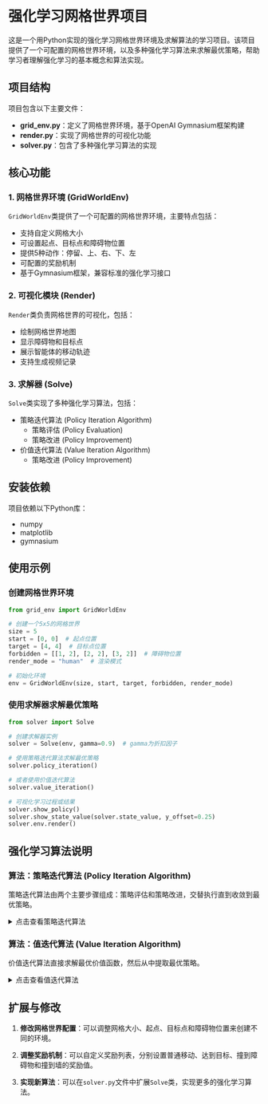 # 强化学习网格世界项目

这是一个用Python实现的强化学习网格世界环境及求解算法的学习项目。该项目提供了一个可配置的网格世界环境，以及多种强化学习算法来求解最优策略，帮助学习者理解强化学习的基本概念和算法实现。

## 项目结构

项目包含以下主要文件：

- **grid_env.py**：定义了网格世界环境，基于OpenAI Gymnasium框架构建
- **render.py**：实现了网格世界的可视化功能
- **solver.py**：包含了多种强化学习算法的实现

## 核心功能

### 1. 网格世界环境 (GridWorldEnv)

`GridWorldEnv`类提供了一个可配置的网格世界环境，主要特点包括：

- 支持自定义网格大小
- 可设置起点、目标点和障碍物位置
- 提供5种动作：停留、上、右、下、左
- 可配置的奖励机制
- 基于Gymnasium框架，兼容标准的强化学习接口

### 2. 可视化模块 (Render)

`Render`类负责网格世界的可视化，包括：
- 绘制网格世界地图
- 显示障碍物和目标点
- 展示智能体的移动轨迹
- 支持生成视频记录

### 3. 求解器 (Solve)

`Solve`类实现了多种强化学习算法，包括：
- 策略迭代算法 (Policy Iteration Algorithm)
    - 策略评估 (Policy Evaluation)
    - 策略改进 (Policy Improvement)
- 价值迭代算法 (Value Iteration Algorithm)
    - 策略改进 (Policy Improvement)

## 安装依赖

项目依赖以下Python库：

- numpy
- matplotlib
- gymnasium

## 使用示例

### 创建网格世界环境

```python
from grid_env import GridWorldEnv

# 创建一个5x5的网格世界
size = 5
start = [0, 0]  # 起点位置
target = [4, 4]  # 目标点位置
forbidden = [[1, 2], [2, 2], [3, 2]]  # 障碍物位置
render_mode = "human"  # 渲染模式

# 初始化环境
env = GridWorldEnv(size, start, target, forbidden, render_mode)
```

### 使用求解器求解最优策略

```python
from solver import Solve

# 创建求解器实例
solver = Solve(env, gamma=0.9)  # gamma为折扣因子

# 使用策略迭代算法求解最优策略
solver.policy_iteration()

# 或者使用价值迭代算法
solver.value_iteration()

# 可视化学习过程或结果
solver.show_policy()  
solver.show_state_value(solver.state_value, y_offset=0.25)
solver.env.render()
```

## 强化学习算法说明

### 算法：策略迭代算法 (Policy Iteration Algorithm)

策略迭代算法由两个主要步骤组成：策略评估和策略改进，交替执行直到收敛到最优策略。

<details>
<summary>点击查看策略迭代算法</summary>

#### 算法类型
动态规划算法 (Dynamic Programming Algorithm)，用于解决马尔可夫决策过程 (Markov Decision Process, MDP)

#### 算法目标
- **求解贝尔曼最优方程 (Bellman Optimality Equation)**
    - 找到最优状态值函数 $v^*$ (Optimal State-Value Function)
    - 找到最优策略 $\pi^*$ (Optimal Policy)
    - 解决序列决策问题中的长期累积奖励最大化问题

- **数学表达**：
  策略迭代不直接求解贝尔曼最优方程，而是通过迭代策略来逼近最优策略。每次迭代包括两个步骤：
  1. 策略评估：计算当前策略的状态值函数。
  2. 策略改进：根据当前值函数改进策略。

#### 算法原理
- **数学基础**：基于策略评估和策略改进定理。
  - **策略评估**：对于固定策略 $\pi$，通过迭代求解贝尔曼方程得到该策略的状态值函数 $v_{\pi}$。
  - **策略改进**：根据 $v_{\pi}$，通过选择每个状态下的最优动作来改进策略。
- **核心思想**：通过交替执行策略评估和策略改进，逐步提升策略的质量，直至策略不再改变。
- **收敛性保证**：由于策略改进定理，每次迭代都会产生一个严格更好的策略（除非已经最优）。由于策略数量有限，算法会在有限步内收敛。
- **策略评估步骤**：通过迭代贝尔曼期望方程来求解当前策略的值函数。
- **策略改进步骤**：利用当前值函数，对每个状态选择贪婪动作，形成新策略。

#### 输入参数
- **状态空间 (State Space)**：所有可能状态的集合 $S$
- **动作空间 (Action Space)**： 在状态 $s$ 下可用的动作集合 $A(s)$
- **状态转移概率 (State Transition Probabilities)**：从状态 $s$ 执行动作 $a$ 后转移到状态 $s'$ 的概率 $p(s'|s,a)$ 
- **奖励概率 (Reward Probabilities)**：在状态 $s$ 执行动作 $a$ 获得奖励 $r$ 的概率 $p(r|s,a)$
- **折扣因子 (Discount Factor)**：未来奖励的折扣系数 $\gamma \in [0, 1]$
- **策略评估收敛阈值 (Policy Evaluation Convergence Threshold)**：用于判断策略评估步骤中值函数收敛的标准 $\epsilon$
- **初始策略 (Initial Policy)**：策略迭代的起始策略 $\pi_0$
- **最大迭代次数** $K_{max}$（防止无限循环的保险措施）

#### 初始化阶段
- **设置迭代计数器**：表示为 $k = 0$
- **初始化策略**：表示为 $\pi_0$，可以是任意策略，通常选择随机策略或贪婪策略（如果有先验知识）
- **设置收敛标志**：表示为 converged = False

#### 算法流程

<div style="background-color：#f0f0f0; padding：10px; border-radius：5px;">

<div style="background:rgba(179, 190, 197, 0.94); padding：10px; border-radius：5px; margin：5px 0;"> 
<strong> 主迭代循环开始 </strong>
</div>

1. **策略评估 (Policy Evaluation)**：
   - 目标：计算当前策略 $\pi_k$ 的值函数 $v_{\pi_k}$
   - 初始化：设置 $v^{(0)}_{\pi_k}$ 为任意值（例如全零）
   - 迭代：使用贝尔曼期望方程进行迭代，直到值函数收敛（变化小于阈值 $\epsilon$）
     - 对于每个状态 $s \in S$：
$`
v^{(j+1)}_{\pi_k}(s) = \sum_a \pi_k(a|s) \left[ \sum_r p(r|s,a)r + \gamma \sum_{s'} p(s'|s,a) v^{(j)}_{\pi_k}(s') \right]
`$
   - 输出：收敛的值函数 $v_{\pi_k}$

2. **策略改进 (Policy Improvement)**：
   - 目标：根据当前值函数 $v_{\pi_k}$ 改进策略
   - 对于每个状态 $s \in S$：
     - 对于每个动作 $a \in A(s)$，计算动作值函数： $q_{\pi_k}(s,a) = \sum_r p(r|s,a)r + \gamma \sum_{s'} p(s'|s,a) v_{\pi_k}(s')$
     - 选择贪婪动作： $a_k^*(s) = \arg\max_{a \in A(s)} q_{\pi_k}(s,a)$
     - 更新策略： $\pi_{k+1}(a|s) = 1$ 如果 $a = a_k^*(s)$，否则为0（确定性策略）

3. **策略收敛检查 (Policy Convergence Check)**：
   - 如果对于所有状态 $s$， $\pi_{k+1}(\cdot | s) = \pi_k(\cdot | s)$ （即策略不再改变），则设置 converged = True
   - 否则，迭代计数器递增： $k \leftarrow k + 1$

<div style="background:rgba(179, 190, 197, 0.94); padding：10px; border-radius：5px; margin：5px 0;"> 
<strong>主迭代循环结束</strong>
</div>
</div>

#### 终止与输出
- **收敛条件**：当策略不再改变（即 $\pi_{k+1} = \pi_k$）或 $k \geq K_{max}$ 时算法终止
- **输出结果**：
  - **最优值函数 (Optimal Value Function)**： $v^* = v_{\pi_k}$
  - **最优策略 (Optimal Policy)**： $\pi^* = \pi_k$
  - **实际迭代次数**： $k$
- **算法保证**：
  - 由于策略改进定理，每次迭代策略都会改进，直到达到最优策略。
  - 最终得到的策略是最优策略，值函数是最优值函数。

#### 算法复杂度分析
- **时间复杂度 (Time Complexity)**： 
  - 每次策略评估： $O(|S|^2 \times |A|)$ 每次迭代，策略评估需要多次迭代（记作 $J$），所以一次策略评估步骤为 $O(J \times |S|^2 \times |A|)$
  - 策略改进： $O(|S|^2 \times |A|)$
  - 总复杂度： $O(K \times (J \times |S|^2 \times |A| + |S|^2 \times |A|))$，其中 $K$ 是策略迭代次数， $J$ 是策略评估的迭代次数。
  - 策略迭代次数 $K$ 通常很少，因为策略会快速收敛。

- **空间复杂度 (Space Complexity)**： 
  - $O(|S| \times |A|)$ 存储转移概率和奖励函数
  - $O(|S|)$ 存储值函数
  - $O(|S| \times |A|)$ 存储策略（对于确定性策略，可以只存储每个状态的动作，即 $O(|S|)$）

- **收敛速率 (Convergence Rate)**： 
  - 策略迭代通常以线性速率收敛，但由于策略空间有限，实际迭代次数很少。

#### 关键性质
- **单调改进 (Monotonic Improvement)**：每次策略改进都会产生一个更好的策略，即 $v_{\pi_{k+1}} \geq v_{\pi_k}$（逐点成立）
- **有限收敛 (Finite Convergence)**：由于策略数量有限，算法在有限步内收敛。
- **最优性条件 (Optimality Condition)**：收敛时满足贝尔曼最优方程。

#### 优缺点分析
**优点**：
- 收敛速度快（通常比值迭代快）
- 策略通常会在值函数收敛之前就稳定下来
- 理论保证收敛到最优解

**缺点**：
- 每次迭代都需要完整的策略评估，计算成本可能高
- 对于大规模问题，策略评估步骤可能很慢
- 需要完整的环境模型

#### 应用场景
- 马尔可夫决策过程 (Markov Decision Processes, MDPs)
- 强化学习规划问题 (Reinforcement Learning Planning)
- 机器人路径规划 (Robot Path Planning)
- 资源分配优化 (Resource Allocation Optimization)
- 任何具有明确模型的序列决策问题

#### 算法伪代码

```python
算法 4.2：策略迭代算法 (Policy Iteration Algorithm)
输入：S, A, P, R, γ, ε, π₀, K_max
输出：v*, π*, k
1： k ← 0
2： π₀ ← 初始策略
3： repeat
4：     # 策略评估
5：     v ← 任意初始值函数（如全零）
6：     repeat
7：         Δ ← 0
8：         for each s ∈ S do
9：             v_old ← v(s)
10：            v_new ← 0
11：            for each a ∈ A(s) do
12：                q ← 0
13：                for each s′ ∈ S do
14：                    q ← q + P(s′|s,a) × [R(s,a,s′) + γ × v(s′)]
15：                end for
16：                v_new ← v_new + πₖ(a|s) × q
17：            end for
18：            v(s) ← v_new
19：            Δ ← max(Δ, |v_old - v_new|)
20：        end for
21：     until Δ < ε
22：     v_πₖ ← v   # 当前策略的值函数
23:
24：     # 策略改进
25：     πₖ₊₁ ← 空策略
26：     for each s ∈ S do
27：         best_a ← null
28：         max_q ← -∞
29：         for each a ∈ A(s) do
30：             q ← 0
31：             for each s′ ∈ S do
32：                 q ← q + P(s′|s,a) × [R(s,a,s′) + γ × v_πₖ(s′)]
33：             end for
34：             if q > max_q then
35：                 max_q ← q
36：                 best_a ← a
37：             end if
38：         end for
39：         πₖ₊₁(s) ← best_a  # 确定性策略，即πₖ₊₁(a|s)=1当a=best_a，否则0
40：     end for
41:
42：     # 检查策略是否稳定
43：     if πₖ₊₁ == πₖ then
44：         converged ← True
45：     else
46：         k ← k + 1
47：         πₖ ← πₖ₊₁
48：     end if
49： until converged or k ≥ K_max
50： return (v_πₖ, πₖ, k)
```

注意：在策略评估中，我们使用了迭代法求解贝尔曼期望方程。实际上，对于小型问题，也可以直接解线性方程组，但迭代法更通用。

</details>

### 算法：值迭代算法 (Value Iteration Algorithm)

价值迭代算法直接求解最优价值函数，然后从中提取最优策略。

<details>
<summary>点击查看值迭代算法</summary>

#### 算法类型
动态规划算法 (Dynamic Programming Algorithm)，用于解决马尔可夫决策过程 (Markov Decision Process, MDP)

#### 算法目标
- **求解贝尔曼最优方程 (Bellman Optimality Equation)**
    - 找到最优状态值函数 $v^*$ (Optimal State-Value Function)
    - 找到最优策略 $\pi^*$ (Optimal Policy)
    - 解决序列决策问题中的长期累积奖励最大化问题

- **数学表达**：
$`v^*(s) = \max\limits_{a \in A} \left[ \sum\limits_{r} p(r\|s,a)r + \gamma \sum\limits_{s'} p(s'\|s,a)v^*(s') \right]`$

#### 算法原理
- **数学基础**：基于贝尔曼最优方程 (Bellman Optimality Equation)：
$`v^*(s) = \max_{\pi\in\Pi} \sum_{a \in A(s)}\pi_k(a|s)\left[ \sum\limits_{r} p(r\|s,a)r + \gamma \sum\limits_{s'} p(s'\|s,a)v^*(s') \right]`$

- **核心思想**：通过迭代方式逐步改进值函数估计，直至收敛到最优值函数。

- **收敛性保证**：贝尔曼最优算子是一个压缩映射 (Contraction Mapping)，满足巴拿赫不动点定理 (Banach Fixed-Point Theorem)，确保算法必然收敛。

- **策略改进定理**：每次迭代都会产生不劣于前一次迭代的策略。

- **备份操作** (Backup Operation)：每个状态的值通过考虑所有可能动作的期望回报来更新。

- **异步收敛** (Asynchronous Convergence)：即使值函数更新顺序任意，算法仍能保证收敛。

#### 输入参数
- **状态空间 (State Space)**：所有可能状态的集合 $S$
- **动作空间 (Action Space)**：在状态 $s$ 下可用的动作集合 $A(s)$
- **状态转移概率 (State Transition Probabilities)**：从状态 $s$ 执行动作 $a$ 后转移到状态 $s'$ 的概率 $p(s'\|s,a)$
- **奖励概率 (Reward Probabilities)**：在状态 $s$ 执行动作 $a$ 获得奖励 $r$ 的概率 $p(r\|s,a)$
- **折扣因子 (Discount Factor)**：未来奖励的折扣系数 $\gamma \in [0, 1]$，$`\gamma=0`$ 表示只考虑即时奖励，$`\gamma=1`$ 表示平等对待所有未来奖励
- **收敛阈值 (Convergence Threshold)**：值函数收敛的判断标准 $\epsilon > 0$，通常取较小的正数（如 $10^{-6}$）
- **初始值函数估计 (Initial Value Function Estimate)**：对每个状态 $s \in S$ 的初始价值估计 $v_0(s)$，可以设为0或随机值
- **最大迭代次数** $K_{max}$（防止无限循环的保险措施）

#### 初始化阶段
- **设置迭代计数器**：表示为 $k = 0$
- **初始化值函数**：
  $v_0(s)$ 对所有状态 $s \in S$
  - 常见初始化方法：全零初始化、随机初始化、基于启发式的初始化
- **初始化策略**：表示为 $\pi_0$ 
  - 可以是任意策略或基于初始值函数的贪婪策略
  - 初始策略对最终结果无影响，但可能影响收敛速度
- **设置收敛标志**：表示为 converged = False

#### 算法流程
<div style="background-color：#f0f0f0; padding：10px; border-radius：5px;">

<div style="background:rgba(179, 190, 197, 0.94); padding：10px; border-radius：5px; margin：5px 0;"> 
<strong> 主迭代循环开始 </strong>
</div>

1. **收敛判断 (Convergence Check)**：
   当 $`|v_k-v_{k-1}|_\infty>\epsilon`$ 且 $`k<K_{max}`$ 时继续迭代
   - 使用无穷范数确保所有状态的值函数变化都小于阈值

2. **状态遍历 (State Iteration)**：对每个状态 $s \in S$ 执行以下操作：  
   **注释**：状态遍历顺序不影响收敛性，但可能影响收敛速度
   
   - **动作评估 (Action Evaluation)**：对每个动作 $a \in A(s)$ 计算：
     - **期望即时奖励**：
$`\mathbb{E}[r\|s,a] = \sum_r p(r\|s,a) \cdot r`$
       - 计算在当前状态执行特定动作的期望即时奖励
     - **期望未来价值**：
$`\mathbb{E}[v_k(s')\|s,a] = \sum_{s'} p(s'\|s,a) \cdot v_k(s')`$
       - 计算在当前状态执行特定动作后的期望未来累积奖励
     - **Q值计算 (Q-value Calculation)**：
$`q_k(s,a) = \mathbb{E}[r\|s,a] + \gamma \cdot \mathbb{E}[v_k(s')\|s,a]`$
       - 综合即时奖励和未来价值的全面评估
   
   - **最优动作选择 (Optimal Action Selection)**：
     - 找到使Q值最大化的动作：
$`a_k^*(s) = \arg\max_{a \in A(s)} q_k(s,a)`$
     - **平局处理策略**：如果多个动作产生相同的最大值：
       - 随机选择一个
       - 选择索引最小的动作
       - 基于额外启发式规则选择
   
   - **策略更新 (Policy Update)**：
     - 为状态 $s$ 设置确定性策略：
$`\pi_{k+1}(a\|s) = \begin{cases} 1 & \text{若 } a = a_k^*(s) \\ 0 & \text{否则} \end{cases}`$
     - 策略是确定性的，每个状态对应一个最优动作
   
   - **值函数更新 (Value Function Update)**：
     - 使用最大Q值更新状态值：
$`v_{k+1}(s) = \max_{a \in A(s)} q_k(s,a) = q_k(s, a_k^*(s))`$
     - 这相当于执行一次贝尔曼最优算子

3. **全局收敛检查 (Global Convergence Check)**：
   - 计算值函数最大变化量：
$`\Delta = \max_{s \in S} \|v_{k+1}(s) - v_k(s)\|`$
   - 如果 $\Delta<\epsilon$，则设置 converged = True
   - 迭代计数器递增： $k\leftarrow{k + 1}$

<div style="background:rgba(179, 190, 197, 0.94); padding：10px; border-radius：5px; margin：5px 0;"> 
<strong>主迭代循环结束</strong>
</div>
</div>

#### 终止与输出
- **收敛条件**：当 $\Delta < \epsilon$ 或 $k \geq K_{max}$ 时算法终止
- **输出结果**：
  - **最优值函数 (Optimal Value Function)**： $v^* = v_k$
  - **最优策略 (Optimal Policy)**： $\pi^* = \pi_k$
  - **实际迭代次数**： $k$
- **算法保证**：
  - $v^*$ 满足贝尔曼最优方程
  - $\pi^*$ 是相对于初始状态分布的最优策略
  - 对于充分小的 $\epsilon$，得到的策略是 $\epsilon$-最优的
  - 误差界限： 满足 $|v_k - v^*|_\infty \leq \frac{\gamma^k}{1-\gamma} |v_1 - v_0|_\infty$
- **验证方法**：可以通过策略评估验证所得策略的性能

#### 算法复杂度分析
- **时间复杂度 (Time Complexity)**： 
  - 每次迭代： $O(\|S\|^2 \times \|A\|)$
  - 总复杂度： $O(K \times \|S\|^2 \times \|A\|)$，其中 $K$ 是迭代次数
  - 迭代次数 $K$ 取决于 $\gamma$ 和 $\epsilon$，通常为 $O\left(\frac{\log(1/\epsilon)}{1-\gamma}\right)$
  - 迭代次数上界： $K = \left\lceil \frac{\log(\epsilon(1-\gamma)) - \log(\|v_1 - v_0\|_\infty)}{\log(\gamma)} \right\rceil$

- **空间复杂度 (Space Complexity)**： 
  - $O(\|S\| \times \|A\|)$ 存储转移概率和奖励函数
  - $O(\|S\|)$ 存储值函数
  - $O(\|S\|)$ 存储策略

- **收敛速率 (Convergence Rate)**： 
  - 线性收敛： 满足 $|v_{k+1} - v^*|_\infty \leq \gamma |v_k - v^*|_\infty$
  - 误差界限： 满足 $|v_k - v^*|_\infty \leq \frac{\gamma^k}{1-\gamma} |v_1 - v_0|_\infty$

#### 关键性质
- **单调改进 (Monotonic Improvement)**： $v_{k+1}(s) \geq v_k(s)$ 对所有 $s \in S$
- **压缩映射 (Contraction Mapping)**：贝尔曼最优算子是模为 $\gamma$ 的压缩映射
- **最优性条件 (Optimality Condition)**：收敛时满足贝尔曼最优方程
- **策略收敛 (Policy Convergence)**：最优策略可能在值函数收敛之前就已稳定
- **异步收敛 (Asynchronous Convergence)**：支持异步更新，但同步更新保证收敛
- **无需策略评估**：与策略迭代不同，值迭代不需要完整的策略评估步骤

#### 优缺点分析
**优点**：
- 理论保证收敛到最优解
- 适用于各种MDP问题
- 算法简单直观，易于实现
- 内存效率高：相比策略迭代，通常需要更少的内存

**缺点**：
- 对于大规模状态空间，计算成本高（维度灾难 Curse of Dimensionality）
- 需要完整的环境模型（转移概率和奖励函数）
- 收敛速度可能较慢，特别是当 $\gamma$ 接近1时
- 同步更新：基本版本需要扫描所有状态，可能效率不高

#### 应用场景
- 马尔可夫决策过程 (Markov Decision Processes, MDPs)
- 强化学习规划问题 (Reinforcement Learning Planning)
- 机器人路径规划 (Robot Path Planning)
- 资源分配优化 (Resource Allocation Optimization)
- 任何具有明确模型的序列决策问题

#### 算法伪代码

```python
算法 4.1：值迭代算法 (Value Iteration Algorithm)
输入：S, A, P, R, γ, ε, v₀, K_max
输出：v*, π*, k
1： k ← 0
2： for each s ∈ S do v₀(s) ← 初始值
3： π₀ ← 任意初始策略
4： repeat
5：     Δ ← 0
6：     for each s ∈ S do
7：         v_old ← vₖ(s)
8：         max_q ← -∞
9：         best_a ← null
10：        for each a ∈ A(s) do
11：            q ← 0
12：            for each s′ ∈ S do
13：                q ← q + P(s′|s,a) × [R(s,a,s′) + γ × vₖ(s′)]
14：            end for
15：            if q > max_q then
16：                max_q ← q
17：                best_a ← a
18：            end if
19：        end for
20：        vₖ₊₁(s) ← max_q
21：        πₖ₊₁(s) ← best_a  # 确定性策略
22：        Δ ← max(Δ, |vₖ₊₁(s) - v_old|)
23：    end for
24：    k ← k + 1
25： until Δ < ε or k ≥ K_max
26： return (vₖ, πₖ, k)
```

</details>

## 扩展与修改

1. **修改网格世界配置**：可以调整网格大小、起点、目标点和障碍物位置来创建不同的环境。

2. **调整奖励机制**：可以自定义奖励列表，分别设置普通移动、达到目标、撞到障碍物和撞到墙的奖励值。

3. **实现新算法**：可以在`solver.py`文件中扩展`Solve`类，实现更多的强化学习算法。
